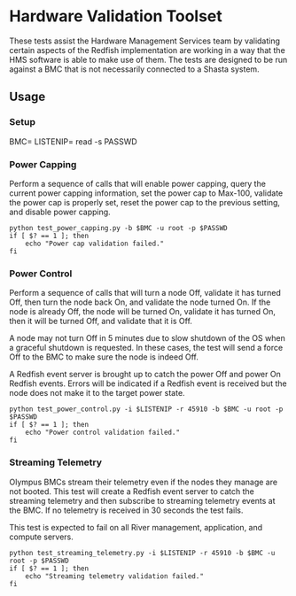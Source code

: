 # Hardware Validation Toolset

These tests assist the Hardware Management Services team by validating certain
aspects of the Redfish implementation are working in a way that the HMS software
is able to make use of them. The tests are designed to be run against a BMC that
is not necessarily connected to a Shasta system.

## Usage
### Setup
BMC=<hostname or IP>
LISTENIP=<IP address the BMC can POST to on the test server>
read -s PASSWD

### Power Capping
Perform a sequence of calls that will enable power capping, query the current
power capping information, set the power cap to Max-100, validate the power cap
is properly set, reset the power cap to the previous setting, and disable power
capping.

```
python test_power_capping.py -b $BMC -u root -p $PASSWD
if [ $? == 1 ]; then
    echo "Power cap validation failed."
fi
```

### Power Control
Perform a sequence of calls that will turn a node Off, validate it has turned
Off, then turn the node back On, and validate the node turned On. If the node is
already Off, the node will be turned On, validate it has turned On, then it will
be turned Off, and validate that it is Off.

A node may not turn Off in 5 minutes due to slow shutdown of the OS when a
graceful shutdown is requested. In these cases, the test will send a force Off
to the BMC to make sure the node is indeed Off.

A Redfish event server is brought up to catch the power Off and power On Redfish
events. Errors will be indicated if a Redfish event is received but the node
does not make it to the target power state.

```
python test_power_control.py -i $LISTENIP -r 45910 -b $BMC -u root -p $PASSWD
if [ $? == 1 ]; then
    echo "Power control validation failed."
fi
```

### Streaming Telemetry
Olympus BMCs stream their telemetry even if the nodes they manage are not
booted. This test will create a Redfish event server to catch the streaming
telemetry and then subscribe to streaming telemetry events at the BMC. If no
telemetry is received in 30 seconds the test fails.

This test is expected to fail on all River management, application, and
compute servers.

```
python test_streaming_telemetry.py -i $LISTENIP -r 45910 -b $BMC -u root -p $PASSWD
if [ $? == 1 ]; then
    echo "Streaming telemetry validation failed."
fi
```